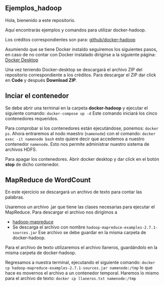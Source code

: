 ## Ejemplos_hadoop
Hola, bienenido a este repositorio.

Aquí encontrarás ejemplos y comandos para utilizar docker-hadoop.

Los créditos correspondientes son para: [github/docker-hadoop](https://github.com/big-data-europe/docker-hadoop)

Asumiendo que se tiene Docker instaldo seguiremos los siguientes pasos, en caso de no contar con Docker instalado dirigirse a la siguiente página: [Docker Desktop](https://www.docker.com/products/docker-desktop/)

Una vez teniendo Docker-desktop se descargará el archivo ZIP del repositorio correspondiente a los créditos. Para descargar el ZIP dar click en **Code** y después **Download ZIP**.

## Inciar el contenedor
Se debe abrir una terminal en la carpeta **docker-hadoop** y ejecutar el siguiente comando: `docker-compose up -d`
Este comando iniciará los cinco contenedores requeridos.

Para comprobar si los contenedores están ejecutándose, ponemos: `docker ps`.
Ahora entraremos al nodo maestro (`namenode`) con el comando: `docker exec -it namenode bash` esto quiere decir que accedemos a nuestro contenedor `namenode`.
Esto nos permite administrar nuestro sistema de archivos HDFS.

Para apagar los contenedores. Abrir docker desktop y dar click en el botón **stop** de dicho contenedor.
## MapReduce de WordCount
En este ejercicio se descargará un archivo de texto para contar las palabras.

Usaremos un archivo .jar que tiene las clases necesarias para ejecutar el MapReduce.
Para descargar el archivo nos dirigimos a 
* [hadoop-mapreduce](https://repo1.maven.org/maven2/org/apache/hadoop/hadoop-mapreduce-examples/2.7.1/)
* Se descarga el archivo con nombre `hadoop-mapreduce-examples-2.7.1-sources.jar`
Ese archivo se debe guardar en la misma carpeta de docker-hadoop.

Para el archivo de texto utilizaremos el archivo llaneros, guardándolo en la misma carpeta de docker-hadoop.

Regresamos a nuestra terminal, ejecutando el siguiente comando: `docker cp hadoop-mapreduce-examples-2.7.1-sources.jar namenode:/tmp` lo que hace es movernos el archivo a un contenedor temporal. Haremos lo mismo para el archivo de texto: `docker cp llaneros.txt namenode:/tmp`


